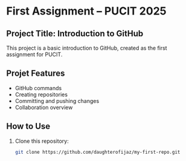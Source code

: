 # First Assignment – PUCIT 2025

## Project Title: Introduction to GitHub

This project is a basic introduction to GitHub, created as the first assignment for PUCIT.

## Projet Features

- GitHub commands
- Creating repositories
- Committing and pushing changes
- Collaboration overview

## How to Use

1. Clone this repository:
   ```bash
   git clone https://github.com/daughterofijaz/my-first-repo.git